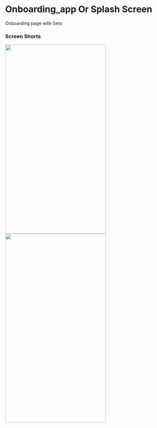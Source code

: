 # Onboarding_app Or Splash Screen 

Onboarding page with Getx

<h3>Screen Shorts</>
<p>
  <a target="_blank" rel="noopener noreferrer" href="https://user-images.githubusercontent.com/26364962/112477944-49a31480-8d95-11eb-8d95-bbfbb9f77e1c.png">
    <img src="https://user-images.githubusercontent.com/26364962/112477944-49a31480-8d95-11eb-8d95-bbfbb9f77e1c.png" height="600" width="320">
  </a>
  <a target="_blank" rel="noopener noreferrer" href="https://user-images.githubusercontent.com/26364962/112478031-5f183e80-8d95-11eb-854e-e16e000d1793.png">
    <img src="https://user-images.githubusercontent.com/26364962/112478031-5f183e80-8d95-11eb-854e-e16e000d1793.png" height="600" width="320">
  </a>
</p>
